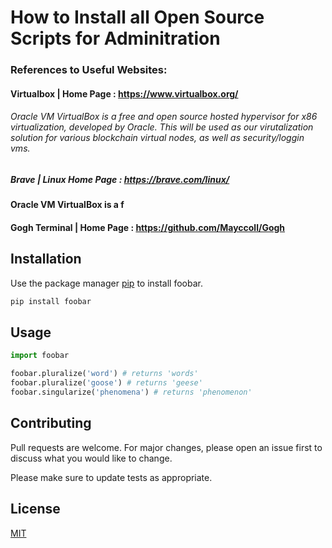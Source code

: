 # How to Install all Open Source Scripts for Adminitration

### References to Useful Websites:

#### Virtualbox | Home Page      : https://www.virtualbox.org/
###### Oracle VM VirtualBox is a free and open source hosted hypervisor for x86 virtualization, developed by Oracle. This will be used as our virutalization solution for various blockchain virtual nodes, as well as security/loggin vms.
##### Brave | Linux Home Page     : https://brave.com/linux/
#### Oracle VM VirtualBox is a f
#### Gogh Terminal | Home Page   : https://github.com/Mayccoll/Gogh

## Installation

Use the package manager [pip](https://pip.pypa.io/en/stable/) to install foobar.

```bash
pip install foobar
```

## Usage

```python
import foobar

foobar.pluralize('word') # returns 'words'
foobar.pluralize('goose') # returns 'geese'
foobar.singularize('phenomena') # returns 'phenomenon'
```

## Contributing
Pull requests are welcome. For major changes, please open an issue first to discuss what you would like to change.

Please make sure to update tests as appropriate.

## License
[MIT](https://choosealicense.com/licenses/mit/)
